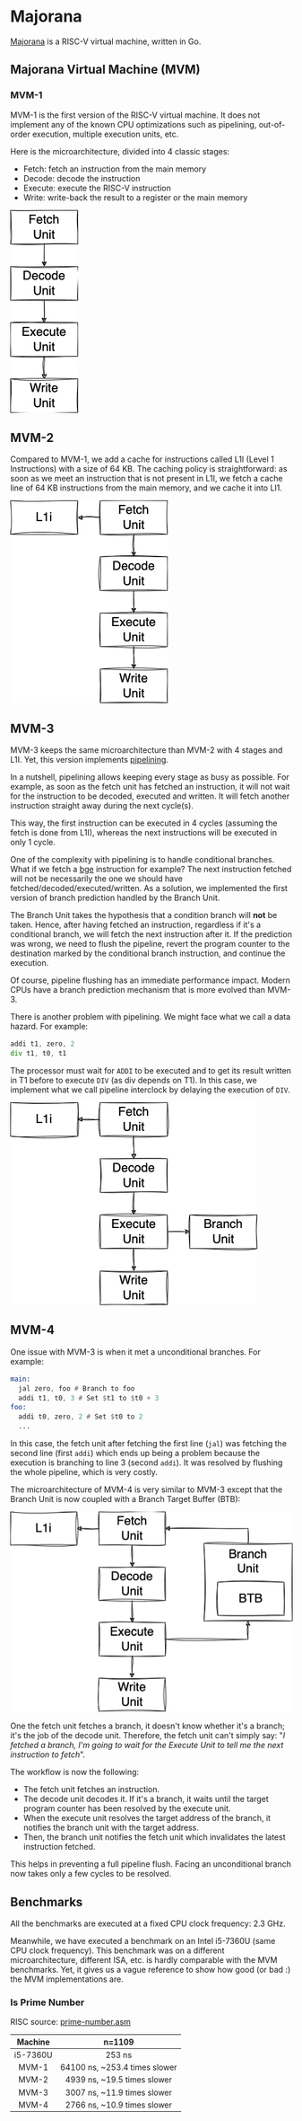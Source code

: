# Majorana

[Majorana](https://en.wikipedia.org/wiki/Ettore_Majorana) is a RISC-V virtual machine, written in Go.

## Majorana Virtual Machine (MVM)

### MVM-1

MVM-1 is the first version of the RISC-V virtual machine.
It does not implement any of the known CPU optimizations such as pipelining, out-of-order execution, multiple execution units, etc.

Here is the microarchitecture, divided into 4 classic stages:
* Fetch: fetch an instruction from the main memory
* Decode: decode the instruction
* Execute: execute the RISC-V instruction
* Write: write-back the result to a register or the main memory

![](res/mvm-1.png)

## MVM-2

Compared to MVM-1, we add a cache for instructions called L1I (Level 1 Instructions) with a size of 64 KB. The caching policy is straightforward: as soon as we meet an instruction that is not present in L1I, we fetch a cache line of 64 KB instructions from the main memory, and we cache it into LI1.

![](res/mvm-2.png)

## MVM-3

MVM-3 keeps the same microarchitecture than MVM-2 with 4 stages and L1I. Yet, this version implements [pipelining](https://en.wikipedia.org/wiki/Instruction_pipelining).

In a nutshell, pipelining allows keeping every stage as busy as possible. For example, as soon as the fetch unit has fetched an instruction, it will not wait for the instruction to be decoded, executed and written. It will fetch another instruction straight away during the next cycle(s).

This way, the first instruction can be executed in 4 cycles (assuming the fetch is done from L1I), whereas the next instructions will be executed in only 1 cycle.

One of the complexity with pipelining is to handle conditional branches. What if we fetch a [bge](https://msyksphinz-self.github.io/riscv-isadoc/html/rvi.html#bge) instruction for example? The next instruction fetched will not be necessarily the one we should have fetched/decoded/executed/written. As a solution, we implemented the first version of branch prediction handled by the Branch Unit.

The Branch Unit takes the hypothesis that a condition branch will **not** be taken. Hence, after having fetched an instruction, regardless if it's a conditional branch, we will fetch the next instruction after it. If the prediction was wrong, we need to flush the pipeline, revert the program counter to the destination marked by the conditional branch instruction, and continue the execution.

Of course, pipeline flushing has an immediate performance impact. Modern CPUs have a branch prediction mechanism that is more evolved than MVM-3.

There is another problem with pipelining. We might face what we call a data hazard. For example:

```asm
addi t1, zero, 2
div t1, t0, t1
``` 

The processor must wait for `ADDI` to be executed and to get its result written in T1 before to execute `DIV` (as div depends on T1).
In this case, we implement what we call pipeline interclock by delaying the execution of `DIV`.

![](res/mvm-3.png)

## MVM-4

One issue with MVM-3 is when it met a unconditional branches. For example:

```asm
main:
  jal zero, foo # Branch to foo
  addi t1, t0, 3 # Set $t1 to $t0 + 3
foo:
  addi t0, zero, 2 # Set $t0 to 2
  ...
```

In this case, the fetch unit after fetching the first line (`jal`) was fetching the second line (first `addi`) which ends up being a problem because the execution is branching to line 3 (second `addi`). It was resolved by flushing the whole pipeline, which is very costly.

The microarchitecture of MVM-4 is very similar to MVM-3 except that the Branch Unit is now coupled with a Branch Target Buffer (BTB):

![](res/mvm-4.png)

One the fetch unit fetches a branch, it doesn't know whether it's a branch; it's the job of the decode unit. Therefore, the fetch unit can't simply say: "_I fetched a branch, I'm going to wait for the Execute Unit to tell me the next instruction to fetch_".

The workflow is now the following:
- The fetch unit fetches an instruction.
- The decode unit decodes it. If it's a branch, it waits until the target program counter has been resolved by the execute unit.
- When the execute unit resolves the target address of the branch, it notifies the branch unit with the target address.
- Then, the branch unit notifies the fetch unit which invalidates the latest instruction fetched.

This helps in preventing a full pipeline flush. Facing an unconditional branch now takes only a few cycles to be resolved.

## Benchmarks

All the benchmarks are executed at a fixed CPU clock frequency: 2.3 GHz.

Meanwhile, we have executed a benchmark on an Intel i5-7360U (same CPU clock frequency). This benchmark was on a different microarchitecture, different ISA, etc. is hardly comparable with the MVM benchmarks. Yet, it gives us a vague reference to show how good (or bad :) the MVM implementations are.

### Is Prime Number

RISC source: [prime-number.asm](res/risc/prime-number.asm)

|Machine|            n=1109             |
|:--------:|:-----------------------------:|
|i5-7360U|            253 ns             |
|MVM-1| 64100 ns, ~253.4 times slower |
|MVM-2|  4939 ns, ~19.5 times slower  |
|MVM-3|  3007 ns, ~11.9 times slower  |
|MVM-4|  2766 ns, ~10.9 times slower  |
